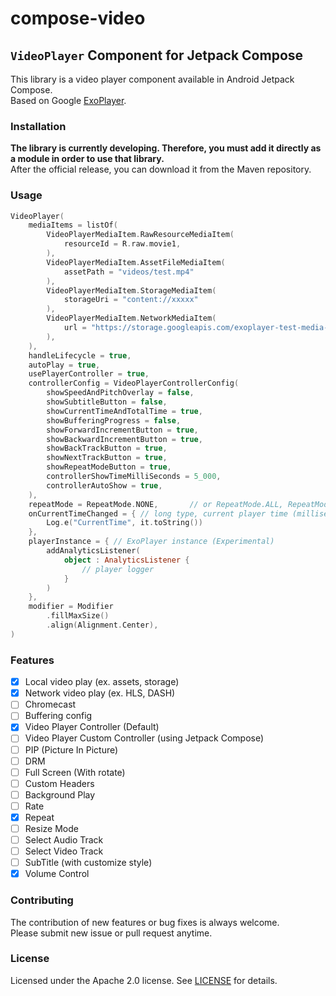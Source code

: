 # compose-video

## `VideoPlayer` Component for Jetpack Compose

This library is a video player component available in Android Jetpack Compose. <br />
Based on Google [ExoPlayer](https://github.com/google/ExoPlayer).


### Installation

**The library is currently developing. Therefore, you must add it directly as a module in order to use that library.** <br />
After the official release, you can download it from the Maven repository.


### Usage

```kotlin
VideoPlayer(
    mediaItems = listOf(
        VideoPlayerMediaItem.RawResourceMediaItem(
            resourceId = R.raw.movie1,
        ),
        VideoPlayerMediaItem.AssetFileMediaItem(
            assetPath = "videos/test.mp4"
        ),
        VideoPlayerMediaItem.StorageMediaItem(
            storageUri = "content://xxxxx"
        ),
        VideoPlayerMediaItem.NetworkMediaItem(
            url = "https://storage.googleapis.com/exoplayer-test-media-1/gen-3/screens/dash-vod-single-segment/video-137.mp4",
        ),
    ),
    handleLifecycle = true,
    autoPlay = true,
    usePlayerController = true,
    controllerConfig = VideoPlayerControllerConfig(
        showSpeedAndPitchOverlay = false,
        showSubtitleButton = false,
        showCurrentTimeAndTotalTime = true,
        showBufferingProgress = false,
        showForwardIncrementButton = true,
        showBackwardIncrementButton = true,
        showBackTrackButton = true,
        showNextTrackButton = true,
        showRepeatModeButton = true,
        controllerShowTimeMilliSeconds = 5_000,
        controllerAutoShow = true,
    ),
    repeatMode = RepeatMode.NONE,       // or RepeatMode.ALL, RepeatMode.ONE
    onCurrentTimeChanged = { // long type, current player time (millisec)
        Log.e("CurrentTime", it.toString())
    },
    playerInstance = { // ExoPlayer instance (Experimental)
        addAnalyticsListener(
            object : AnalyticsListener {
                // player logger
            }
        )
    },
    modifier = Modifier
        .fillMaxSize()
        .align(Alignment.Center),
)
```


### Features

- [x] Local video play (ex. assets, storage)
- [x] Network video play (ex. HLS, DASH)
- [ ] Chromecast
- [ ] Buffering config
- [x] Video Player Controller (Default)
- [ ] Video Player Custom Controller (using Jetpack Compose)
- [ ] PIP (Picture In Picture)
- [ ] DRM
- [ ] Full Screen (With rotate)
- [ ] Custom Headers
- [ ] Background Play
- [ ] Rate
- [x] Repeat
- [ ] Resize Mode
- [ ] Select Audio Track
- [ ] Select Video Track
- [ ] SubTitle (with customize style)
- [x] Volume Control

### Contributing

The contribution of new features or bug fixes is always welcome. <br />
Please submit new issue or pull request anytime.

### License

Licensed under the Apache 2.0 license. See [LICENSE](LICENSE) for details.
